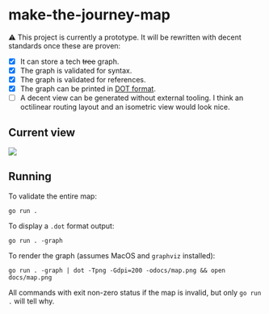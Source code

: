 # make-the-journey-map

:warning: This project is currently a prototype. It will be rewritten with decent standards once these are proven:

- [x] It can store a tech ~~tree~~ graph.
- [x] The graph is validated for syntax.
- [x] The graph is validated for references.
- [x] The graph can be printed in [DOT format][dot].
- [ ] A decent view can be generated without external tooling.
  I think an octilinear routing layout and an isometric view would look nice.

## Current view

![](docs/map.png)

## Running

To validate the entire map:

```
go run .
```

To display a `.dot` format output:

```
go run . -graph
```

To render the graph (assumes MacOS and `graphviz` installed):

```
go run . -graph | dot -Tpng -Gdpi=200 -odocs/map.png && open docs/map.png
```

All commands with exit non-zero status if the map is invalid, but only `go run .` will tell why.

[dot]: https://en.wikipedia.org/wiki/DOT_(graph_description_language)
